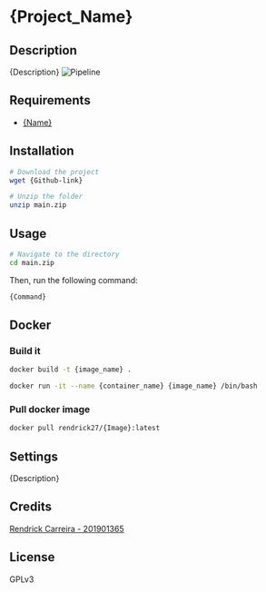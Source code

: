 # {Project_Name}

## Description
{Description}
![Pipeline](./extras/pictures/pipeline.png)


## Requirements
* <a href= "{Link}">{Name}</a>

  
## Installation
```bash
# Download the project
wget {Github-link}

# Unzip the folder
unzip main.zip
```

## Usage
```bash
# Navigate to the directory
cd main.zip
```
Then, run the following command:
```bash
{Command}
```

## Docker 
### Build it
```bash
docker build -t {image_name} .

docker run -it --name {container_name} {image_name} /bin/bash
```
### Pull docker image
```bash
docker pull rendrick27/{Image}:latest
```

## Settings
{Description}
## Credits
<p> <a href= "https://github.com/Rendrick27"> Rendrick Carreira - 201901365 </a> </p>

## License
GPLv3
